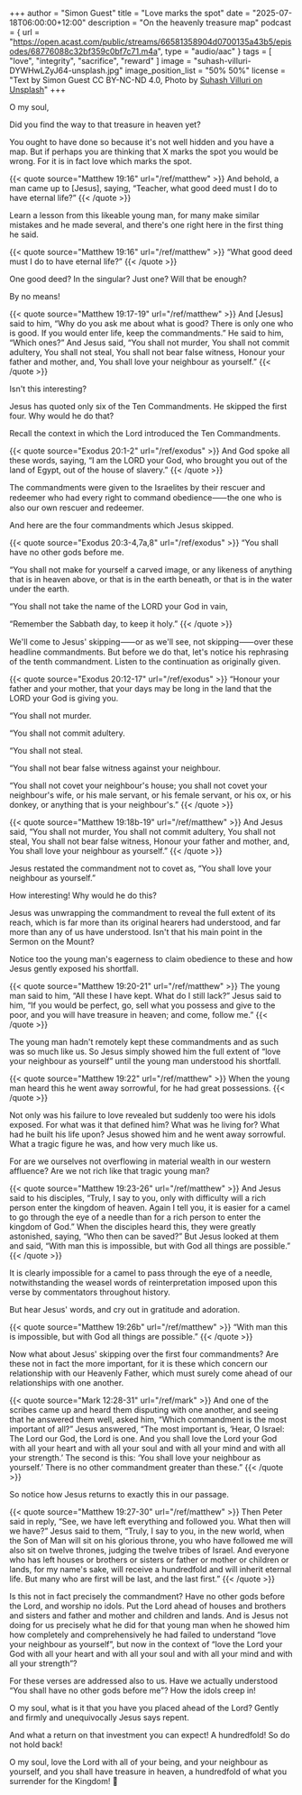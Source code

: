 +++
author = "Simon Guest"
title = "Love marks the spot"
date = "2025-07-18T06:00:00+12:00"
description = "On the heavenly treasure map"
podcast = { url = "https://open.acast.com/public/streams/66581358904d0700135a43b5/episodes/68776088c32bf359c0bf7c71.m4a", type = "audio/aac" }
tags = [ "love", "integrity", "sacrifice", "reward" ]
image = "suhash-villuri-DYWHwLZyJ64-unsplash.jpg"
image_position_list = "50% 50%"
license = "Text by Simon Guest CC BY-NC-ND 4.0, Photo by [Suhash Villuri on Unsplash](https://unsplash.com/photos/brown-wooden-handle-on-white-and-brown-textile-DYWHwLZyJ64)"
+++

O my soul,

Did you find the way to that treasure in heaven yet?

You ought to have done so because it's not well hidden and you have a map. But if perhaps you are thinking that X marks the spot you would be wrong. For it is in fact love which marks the spot.

{{< quote source="Matthew 19:16" url="/ref/matthew" >}}
And behold, a man came up to [Jesus], saying, “Teacher, what good deed must I do to have eternal life?”
{{< /quote >}}

Learn a lesson from this likeable young man, for many make similar mistakes and he made several, and there's one right here in the first thing he said.

{{< quote source="Matthew 19:16" url="/ref/matthew" >}}
“What good deed must I do to have eternal life?”
{{< /quote >}}

One good deed? In the singular? Just one? Will that be enough?

By no means!

{{< quote source="Matthew 19:17-19" url="/ref/matthew" >}}
And [Jesus] said to him, “Why do you ask me about what is good? There is only one who is good. If you would enter life, keep the commandments.” He said to him, “Which ones?” And Jesus said, “You shall not murder, You shall not commit adultery, You shall not steal, You shall not bear false witness, Honour your father and mother, and, You shall love your neighbour as yourself.”
{{< /quote >}}

Isn't this interesting?

Jesus has quoted only six of the Ten Commandments. He skipped the first four. Why would he do that?

Recall the context in which the Lord introduced the Ten Commandments.

{{< quote source="Exodus 20:1-2" url="/ref/exodus" >}}
And God spoke all these words, saying, “I am the LORD your God, who brought you out of the land of Egypt, out of the house of slavery.”
{{< /quote >}}

The commandments were given to the Israelites by their rescuer and redeemer who had every right to command obedience⸺the one who is also our own rescuer and redeemer.

And here are the four commandments which Jesus skipped.

{{< quote source="Exodus 20:3-4,7a,8" url="/ref/exodus" >}}
“You shall have no other gods before me.

“You shall not make for yourself a carved image, or any likeness of anything that is in heaven above, or that is in the earth beneath, or that is in the water under the earth.

“You shall not take the name of the LORD your God in vain,

“Remember the Sabbath day, to keep it holy.”
{{< /quote >}}

We'll come to Jesus' skipping⸺or as we'll see, not skipping⸺over these headline commandments. But before we do that, let's notice his rephrasing of the tenth commandment. Listen to the continuation as originally given.

{{< quote source="Exodus 20:12-17" url="/ref/exodus" >}}
“Honour your father and your mother, that your days may be long in the land that the LORD your God is giving you.

“You shall not murder.

“You shall not commit adultery.

“You shall not steal.

“You shall not bear false witness against your neighbour.

“You shall not covet your neighbour's house; you shall not covet your neighbour's wife, or his male servant, or his female servant, or his ox, or his donkey, or anything that is your neighbour's.”
{{< /quote >}}

{{< quote source="Matthew 19:18b-19" url="/ref/matthew" >}}
And Jesus said, “You shall not murder, You shall not commit adultery, You shall not steal, You shall not bear false witness, Honour your father and mother, and, You shall love your neighbour as yourself.”
{{< /quote >}}

Jesus restated the commandment not to covet as, “You shall love your neighbour as yourself.”

How interesting! Why would he do this?

Jesus was unwrapping the commandment to reveal the full extent of its reach, which is far more than its original hearers had understood, and far more than any of us have understood. Isn't that his main point in the Sermon on the Mount?

Notice too the young man's eagerness to claim obedience to these and how Jesus gently exposed his shortfall.

{{< quote source="Matthew 19:20-21" url="/ref/matthew" >}}
The young man said to him, “All these I have kept. What do I still lack?” Jesus said to him, “If you would be perfect, go, sell what you possess and give to the poor, and you will have treasure in heaven; and come, follow me.”
{{< /quote >}}

The young man hadn't remotely kept these commandments and as such was so much like us. So Jesus simply showed him the full extent of “love your neighbour as yourself” until the young man understood his shortfall.

{{< quote source="Matthew 19:22" url="/ref/matthew" >}}
When the young man heard this he went away sorrowful, for he had great possessions.
{{< /quote >}}

Not only was his failure to love revealed but suddenly too were his idols exposed. For what was it that defined him? What was he living for? What had he built his life upon? Jesus showed him and he went away sorrowful. What a tragic figure he was, and how very much like us.

For are we ourselves not overflowing in material wealth in our western affluence? Are we not rich like that tragic young man?

{{< quote source="Matthew 19:23-26" url="/ref/matthew" >}}
And Jesus said to his disciples, “Truly, I say to you, only with difficulty will a rich person enter the kingdom of heaven. Again I tell you, it is easier for a camel to go through the eye of a needle than for a rich person to enter the kingdom of God.” When the disciples heard this, they were greatly astonished, saying, “Who then can be saved?” But Jesus looked at them and said, “With man this is impossible, but with God all things are possible.”
{{< /quote >}}

It is clearly impossible for a camel to pass through the eye of a needle, notwithstanding the weasel words of reinterpretation imposed upon this verse by commentators throughout history.

But hear Jesus' words, and cry out in gratitude and adoration.

{{< quote source="Matthew 19:26b" url="/ref/matthew" >}}
“With man this is impossible, but with God all things are possible.”
{{< /quote >}}

Now what about Jesus' skipping over the first four commandments? Are these not in fact the more important, for it is these which concern our relationship with our Heavenly Father, which must surely come ahead of our relationships with one another.

{{< quote source="Mark 12:28-31" url="/ref/mark" >}}
And one of the scribes came up and heard them disputing with one another, and seeing that he answered them well, asked him, “Which commandment is the most important of all?” Jesus answered, “The most important is, ‘Hear, O Israel: The Lord our God, the Lord is one. And you shall love the Lord your God with all your heart and with all your soul and with all your mind and with all your strength.’ The second is this: ‘You shall love your neighbour as yourself.’ There is no other commandment greater than these.”
{{< /quote >}}

So notice how Jesus returns to exactly this in our passage.

{{< quote source="Matthew 19:27-30" url="/ref/matthew" >}}
Then Peter said in reply, “See, we have left everything and followed you. What then will we have?” Jesus said to them, “Truly, I say to you, in the new world, when the Son of Man will sit on his glorious throne, you who have followed me will also sit on twelve thrones, judging the twelve tribes of Israel. And everyone who has left houses or brothers or sisters or father or mother or children or lands, for my name's sake, will receive a hundredfold and will inherit eternal life. But many who are first will be last, and the last first.”
{{< /quote >}}

Is this not in fact precisely the commandment? Have no other gods before the Lord, and worship no idols. Put the Lord ahead of houses and brothers and sisters and father and mother and children and lands. And is Jesus not doing for us precisely what he did for that young man when he showed him how completely and comprehensively he had failed to understand “love your neighbour as yourself”, but now in the context of “love the Lord your God with all your heart and with all your soul and with all your mind and with all your strength”?

For these verses are addressed also to us. Have we actually understood “You shall have no other gods before me”? How the idols creep in!

O my soul, what is it that you have you placed ahead of the Lord? Gently and firmly and unequivocally Jesus says repent.

And what a return on that investment you can expect! A hundredfold! So do not hold back!

O my soul, love the Lord with all of your being, and your neighbour as yourself, and you shall have treasure in heaven, a hundredfold of what you surrender for the Kingdom! 🙏

